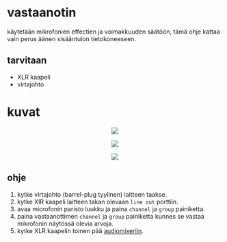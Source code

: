 # vastaanotin
käytetään mikrofonien effectien ja voimakkuuden säätöön, tämä ohje kattaa vain perus äänen sisääntulon tietokoneeseen.

## tarvitaan
* XLR kaapeli
* virtajohto

# kuvat
<p align="center">
  <img src="back.png">
</p>
<p align="center">
  <img src="front.png">
</p>
<p align="center">
  <img src="microphone.png">
</p>

## ohje
1. kytke virtajohto (barrel-plug tyylinen) laitteen taakse.
2. kytke XlR kaapeli laitteen takan olevaan `line out` porttiin.
3. avaa microfonin paristo luukku ja paina `channel` ja `group` painiketta.
4. paina vastaanottimen `channel` ja `group` painiketta kunnes se vastaa mikrofonin näytössä olevia arvoja.
5. kytke XLR kaapelin toinen pää [audiomixeriin](../audiomikseri/README.md).
